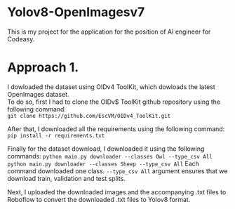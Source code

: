 # Yolov8-OpenImagesv7
This is my project for the application for the position of AI engineer for Codeasy.

# Approach 1.
I dowloaded the dataset using OIDv4 ToolKit, which dowloads the latest OpenImages dataset.\
To do so, first I had to clone the OIDv$ ToolKit github repository using the following command:\
`git clone https://github.com/EscVM/OIDv4_ToolKit.git`

After that, I downloaded all the requirements using the following command:
`pip install -r requirements.txt`

Finally for the dataset download, I downloaded it using the following commands:
`python main.py downloader --classes Owl --type_csv All`
`python main.py downloader --classes Sheep --type_csv All`
Each command downloaded one class. `--type_csv All` argument ensures that we download train, validation and test splits.

Next, I uploaded the downloaded images and the accompanying .txt files to Roboflow to convert the downloaded .txt files to Yolov8 format.

